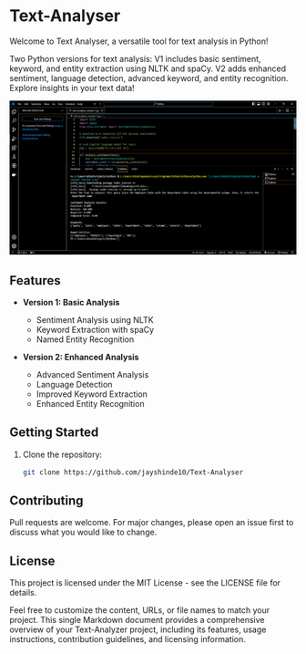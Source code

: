 # Text-Analyser
Welcome to Text Analyser, a versatile tool for text analysis in Python!

Two Python versions for text analysis: V1 includes basic sentiment, keyword, and entity extraction using NLTK and spaCy. V2 adds enhanced sentiment, language detection, advanced keyword, and entity recognition. Explore insights in your text data!



![Text Analyser](version1.png)

## Features

- **Version 1: Basic Analysis**
  - Sentiment Analysis using NLTK
  - Keyword Extraction with spaCy
  - Named Entity Recognition
  
- **Version 2: Enhanced Analysis**
  - Advanced Sentiment Analysis
  - Language Detection
  - Improved Keyword Extraction
  - Enhanced Entity Recognition
  
## Getting Started

1. Clone the repository:
   ```bash
   git clone https://github.com/jayshinde10/Text-Analyser


## Contributing
Pull requests are welcome. For major changes, please open an issue first to discuss what you would like to change.

## License
This project is licensed under the MIT License - see the LICENSE file for details.


Feel free to customize the content, URLs, or file names to match your project. This single Markdown document provides a comprehensive overview of your Text-Analyzer project, including its features, usage instructions, contribution guidelines, and licensing information.
